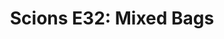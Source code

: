 ---
layout: post
title: "Scions E32: Mixed Bags"
description: "An interesting weekend of results, to say the least..."
permalink: https://www.fromtherumbleseat.com/2020/2/19/21143430/scions-e32-mixed-bags-georgia-tech-athletics-ncaa-tournament-wbb-mbb-espn-omaha-softball-okc-2020
---